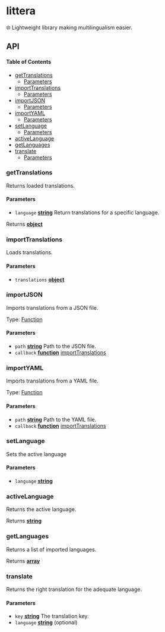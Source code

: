 # littera

🌐 Lightweight library making multilingualism easier.

## API

#### Table of Contents

-   [getTranslations](#gettranslations)
    -   [Parameters](#parameters)
-   [importTranslations](#importtranslations)
    -   [Parameters](#parameters-1)
-   [importJSON](#importjson)
    -   [Parameters](#parameters-2)
-   [importYAML](#importyaml)
    -   [Parameters](#parameters-3)
-   [setLanguage](#setlanguage)
    -   [Parameters](#parameters-4)
-   [activeLanguage](#activelanguage)
-   [getLanguages](#getlanguages)
-   [translate](#translate)
    -   [Parameters](#parameters-5)

### getTranslations

Returns loaded translations.

#### Parameters

-   `language` **[string](https://developer.mozilla.org/docs/Web/JavaScript/Reference/Global_Objects/String)** Return translations for a specific language.

Returns **[object](https://developer.mozilla.org/docs/Web/JavaScript/Reference/Global_Objects/Object)** 

### importTranslations

Loads translations.

#### Parameters

-   `translations` **[object](https://developer.mozilla.org/docs/Web/JavaScript/Reference/Global_Objects/Object)** 

### importJSON

Imports translations from a JSON file.

Type: [Function](https://developer.mozilla.org/docs/Web/JavaScript/Reference/Statements/function)

#### Parameters

-   `path` **[string](https://developer.mozilla.org/docs/Web/JavaScript/Reference/Global_Objects/String)** Path to the JSON file.
-   `callback` **[function](https://developer.mozilla.org/docs/Web/JavaScript/Reference/Statements/function)** [importTranslations](#importtranslations)

### importYAML

Imports translations from a YAML file.

Type: [Function](https://developer.mozilla.org/docs/Web/JavaScript/Reference/Statements/function)

#### Parameters

-   `path` **[string](https://developer.mozilla.org/docs/Web/JavaScript/Reference/Global_Objects/String)** Path to the YAML file.
-   `callback` **[function](https://developer.mozilla.org/docs/Web/JavaScript/Reference/Statements/function)** [importTranslations](#importtranslations)

### setLanguage

Sets the active language

#### Parameters

-   `language` **[string](https://developer.mozilla.org/docs/Web/JavaScript/Reference/Global_Objects/String)** 

### activeLanguage

Returns the active language.

Returns **[string](https://developer.mozilla.org/docs/Web/JavaScript/Reference/Global_Objects/String)** 

### getLanguages

Returns a list of imported languages.

Returns **[array](https://developer.mozilla.org/docs/Web/JavaScript/Reference/Global_Objects/Array)** 

### translate

Returns the right translation for the adequate language.

#### Parameters

-   `key` **[string](https://developer.mozilla.org/docs/Web/JavaScript/Reference/Global_Objects/String)** The translation key.
-   `language` **[string](https://developer.mozilla.org/docs/Web/JavaScript/Reference/Global_Objects/String)** (optional)
